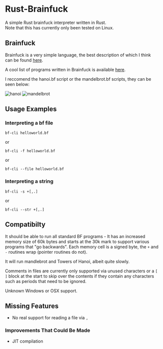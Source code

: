 # Rust-Brainfuck

A simple Rust brainfuck interpreter written in Rust.  
Note that this has currently only been tested on Linux.

## Brainfuck

Brainfuck is a very simple language, the best description of which I think can be found [here](https://esolangs.org/wiki/Brainfuck).

A cool list of programs written in Brainfuck is available [here](http://esoteric.sange.fi/brainfuck/bf-source/prog/).


I reccomend the hanoi.bf script or the mandelbrot.bf scripts, they can be seen below:

![hanoi](https://cloud.githubusercontent.com/assets/1008996/24750668/98c476ec-1abe-11e7-9008-1919fecc499d.png)
![mandelbrot](https://cloud.githubusercontent.com/assets/1008996/24751578/0bbd3bfe-1ac2-11e7-970b-2f5652aac4d6.png)

## Usage Examples

### Interpreting a bf file

`bf-cli helloworld.bf`

or

`bf-cli -f helloworld.bf`

or 

`bf-cli --file helloworld.bf`

### Interpreting a string

`bf-cli -s +[,.]`

or

`bf-cli --str +[,.]`

## Compatibilty

It should be able to run all standard BF programs - It has an increased memory size of 60k bytes and starts at the 30k mark to support various programs that "go backwards". 
Each memory cell is a signed byte, the `+` and `-` routines wrap (pointer routines do not).

It will run mandlebrot and Towers of Hanoi, albeit quite slowly.

Comments in files are currently only supported via unused characters or a `[ ]` block at the start to skip over the contents if they contain any characters such as periods that need to be ignored.

Unknown Windows or OSX support.

## Missing Features

 - No real support for reading a file via `,`

### Improvements That Could Be Made

 - JIT compilation


